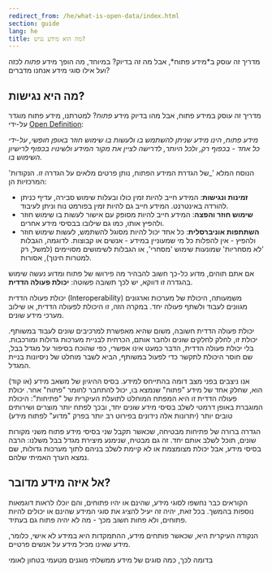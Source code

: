 ```yaml
---
redirect_from: /he/what-is-open-data/index.html
section: guide
lang: he
title: מה הוא מידע נגיש?
---
```


מדריך זה עוסק ב\*מידע פתוח\*, אבל מה זה בדיוק? במיוחד, מה הופך מידע *פתוח* לכזה ועל אילו סוגי מידע אנחנו מדברים?

## מה היא נגישות?

מדריך זה עוסק במידע פתוח, אבל מהו בדיוק מידע *פתוח*? למטרתנו, מידע פתוח מוגדר על-ידי [Open Definition](http://opendefinition.org/):

*מידע פתוח, הינו מידע שניתן להשתמש בו ולעשות בו שימוש חוזר באופן חופשי, על-ידי כל אחד - בכפוף רק, ולכל היותר, לדרישה לציין את מקור המידע ולשינויו בכפוף לרישיון השימוש בו.*

'הנוסח המלא '\_של הגדרת המידע הפתוח, נותן פרטים מלאים על הגדרה זו. הנקודות המרכזיות הן:

-   **זמינות ונגישות**: המידע חייב להיות זמין כולו ובעלות שימוש סבירה, עדיף כניתן להורדה באינטרנט. המידע חייב גם להיות זמין בפורמט נוח וניתן לעיבוד.
-   **שימוש חוזר והפצה**: המידע חייב להיות מסופק עם אישור לעשות בו שימוש חוזר ולהפיץ אותו, כמו גם שילובו בבסיסי מידע אחרים.
-   **השתתפות אוניברסלית**: כל אחד יכול להיות מסוגל להשתמש, לעשות שימוש חוזר ולהפיץ - אין להפלות כל מי שמעוניין במידע - אנשים או קבוצות. לדוגמה, הגבלות 'לא מסחריות' שמונעות שימוש 'מסחרי', או הגבלות לשימושים מסויימים (למשל, רק למטרות חינוך), אסורות.

אם אתם תוהים, מדוע כל-כך חשוב להבהיר מה פירושו של פתוח ומדוע נעשה שימוש בהגדרה זו דווקא, יש לכך תשובה פשוטה: **יכולת פעולה הדדית**.

יכולת פעולה הדדית (Interoperability) משמעותה, היכולת של מערכות וארגונים מגוונים לעבוד ולשתף פעולה יחד. במקרה הזה, זו היכולת לפעולה הדדית, או שילוב מערכי מידע שונים.

יכולת פעולה הדדית חשובה, משום שהיא מאפשרת למרכיבים שונים לעבוד במשותף. יכולת זו, לחלק לחלקים שונים ולחבר אותם, הכרחית לבניית מערכות גדולות ומורכבות. בלי יכולת פעולה הדדית, הדבר כמעט אינו אפשרי, כפי שהוכח בסיפור על מגדל בבל, שם חוסר היכולת לתקשר כדי לפעול במשותף, הביא לשבר מוחלט של ניסיונות בניית המגדל.

אנו ניצבים בפני מצב דומה בהתייחס למידע. בסיס ההיגיון של משאב מידע (או קוד) הוא, שחלק אחד של מידע "פתוח" שנמצא בו, יכול להתחבר לחומר "פתוח" אחר. יכולת פעולה הדדית זו היא המפתח המוחלט לתועלת העיקרית של "פתיחות": היכולת המוגברת באופן דרמטי לשלב בסיסי מידע שונים יחד, ובכך לפתח יותר מוצרים ושירותים טובים יותר (יתרונות אלה נידונים בפירוט רב יותר בפרק "מדוע" לפתוח מידע)

הגדרה ברורה של פתיחות מבטיחה, שכאשר תקבל שני בסיסי מידע פתוח משני מקורות שונים, תוכל לשלב אותם יחד. זה גם מבטיח, שנימנע מיצירת מגדל בבל משלנו: הרבה בסיסי מידע, אבל יכולת מצומצמת או לא קיימת לשלב בניהם לתוך מערכות גדולות, שם נמצא הערך האמיתי שלהם.

## אל איזה מידע מדובר?

הקוראים כבר נחשפו לסוגי מידע, שהינם או יהיו פתוחים, והם יוכלו לראות דוגמאות נוספות בהמשך. בכל זאת, יהיה זה יעיל להציג את סוגי המידע שהינם או יכולים להיות פתוחים, ולא פחות חשוב מכך - מה לא יהיה פתוח גם בעתיד.

הנקודה העיקרית היא, שכאשר פותחים מידע, ההתמקדות היא במידע לא אישי, כלומר, מידע שאינו מכיל מידע על אנשים פרטיים.

בדומה לכך, כמה סוגים של מידע ממשלתי מוגנים מטעמי בטחון לאומי
